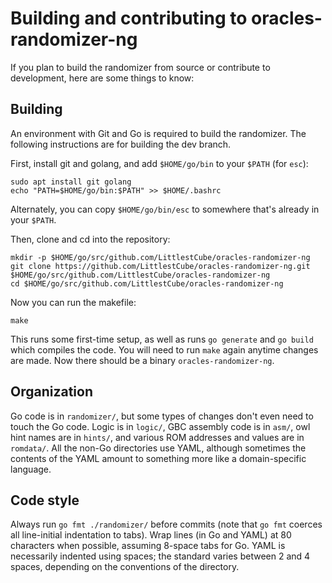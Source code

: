 # Building and contributing to oracles-randomizer-ng

If you plan to build the randomizer from source or contribute to development,
here are some things to know:


## Building

An environment with Git and Go is required to build the randomizer. The
following instructions are for building the dev branch.

First, install git and golang, and add `$HOME/go/bin` to your `$PATH` (for `esc`):

```
sudo apt install git golang
echo "PATH=$HOME/go/bin:$PATH" >> $HOME/.bashrc
```

Alternately, you can copy `$HOME/go/bin/esc` to somewhere that's already
in your `$PATH`.

Then, clone and cd into the repository:

```
mkdir -p $HOME/go/src/github.com/LittlestCube/oracles-randomizer-ng
git clone https://github.com/LittlestCube/oracles-randomizer-ng.git $HOME/go/src/github.com/LittlestCube/oracles-randomizer-ng
cd $HOME/go/src/github.com/LittlestCube/oracles-randomizer-ng
```

Now you can run the makefile:

```
make
```

This runs some first-time setup, as well as runs `go generate` and `go build`
which compiles the code. You will need to run `make` again anytime changes
are made. Now there should be a binary `oracles-randomizer-ng`.


## Organization

Go code is in `randomizer/`, but some types of changes don't even need to touch
the Go code. Logic is in `logic/`, GBC assembly code is in `asm/`, owl hint
names are in `hints/`, and various ROM addresses and values are in `romdata/`.
All the non-Go directories use YAML, although sometimes the contents of the
YAML amount to something more like a domain-specific language.


## Code style

Always run `go fmt ./randomizer/` before commits (note that `go fmt` coerces
all line-initial indentation to tabs). Wrap lines (in Go and YAML) at 80
characters when possible, assuming 8-space tabs for Go. YAML is necessarily
indented using spaces; the standard varies between 2 and 4 spaces, depending on
the conventions of the directory.
